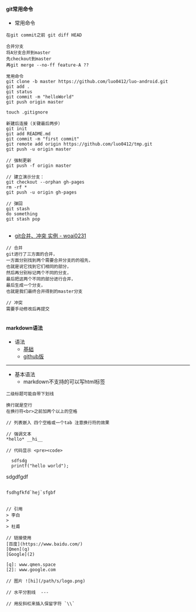 #### **git常用命令**
* 常用命令


```
在git commit之前 git diff HEAD

合并分支
将A分支合并到master
先checkout到master
再git merge --no-ff feature-A ??

常用命令
git clone -b master https://github.com/luo0412/luo-android.git
git add .
git status
git commit -m "helloWorld"
git push origin master

touch .gitignore

新建后连接（关键最后两步）
git init
git add README.md
git commit -m "first commit"
git remote add origin https://github.com/luo0412/tmp.git
git push -u origin master

// 强制更新
git push -f origin master

// 建立演示分支：
git checkout --orphan gh-pages
rm -rf *
git push -u origin gh-pages

// 弹回
git stash
do something
git stash pop


```

* [git合并、冲突 实例 - woai0231](https://github.com/woai30231/webDevDetails/tree/master/13)


```
// 合并
git进行了三方面的合并，
一方面分别找到两个需要合并分支的的祖先，
也就是说它找到它们相同的部分，
然后再分别标记两个不同的分支，
最后把这两个不同的部分进行合并，
最后生成一个分支，
也就是我们最终合并得到的master分支

// 冲突
需要手动修改后再提交


```

#### **markdown语法**
* 语法
	+ [基础](http://wowubuntu.com/markdown/#header)
	*  [github版](https://guides.github.com/pdfs/markdown-cheatsheet-online.pdf)

------------

* 基本语法
	* markdown不支持的可以写html标签


```
二级标题可能自带下划线

换行就是空行
在换行符<br>之前加两个以上的空格

// 列表嵌入 四个空格或一个tab 注意换行符的效果

// 强调文本 
*hello* __hi__

// 代码显示 <pre><code>

  sdfsdg
  printf("hello world");

  ```
  sdgdfgdf
  ```

  fsdhgfkfd`hej`sfgbf


// 引用
> 李白
>
> 杜甫

// 链接使用
[百度](https://www.baidu.com/)
[Qmen](q)
[Google](2)

[q]: www.qmen.space
[2]: www.google.com

// 图片 ![hi](/path/s/logo.png) 

// 水平分割线  ---

// 用反斜杠来插入保留字符 `\\`


```
